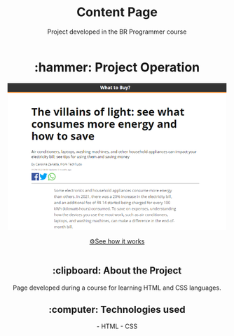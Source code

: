 <h1 align="center" font-size="20px">Content Page</h1>

<div align="center">
   Project developed in the BR Programmer course
</div>
<br>

<h1 align="center" > :hammer: Project Operation </h1>

<p align="center" >
<img  width="500px" src="/contentpagenew.png" alt="model" >
</p>

<div align="center">
<a href="pagconteudo.netlify.app">⚙️See how it works</a>
</div>  

<br>

<h2 align="center"> :clipboard: About the Project </h2>

<div align="center">
Page developed during a course for learning HTML and CSS languages.
</div>

<h2 align="center"> :computer: Technologies used </h2>
<div align="center">
- HTML
- CSS
</div>
